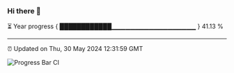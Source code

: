 ### Hi there 👋

⏳ Year progress { ████████████▁▁▁▁▁▁▁▁▁▁▁▁▁▁▁▁▁▁ } 41.13 %

---

⏰ Updated on Thu, 30 May 2024 12:31:59 GMT

![Progress Bar CI](https://github.com/liununu/liununu/workflows/Progress%20Bar%20CI/badge.svg)
